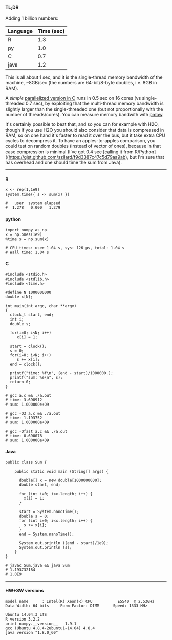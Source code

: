 
#### TL;DR


Adding 1 billion numbers:

Language | Time (sec)
---------|----- 
R        | 1.3
py       | 1.0
C        | 0.7
java     | 1.2

This is all about 1 sec, and it is the single-thread memory bandwidth of the machine,
~8GB/sec (the numbers are 64-bit/8-byte doubles, i.e. 8GB in RAM).

A *simple* [parallelized version in C](https://gist.github.com/szilard/d3cb76839fddc2d529f3) 
runs in 0.5 sec on 16 cores (vs single-threaded 0.7 sec),
by exploiting that the multi-thread memory bandwidth is slightly larger than the single-threaded one
(but not proportionally with the number of threads/cores).
You can measure memory bandwith with [pmbw](https://panthema.net/2013/pmbw/).

It's certainly possible to beat that, and so you can for example with H2O, though if you use
H2O you should also consider that data is compressed in RAM, so on one hand it's faster to read
it over the bus, but it take extra CPU cycles to decompress it. To have an apples-to-apples 
comparison, you could test on random doubles (instead of vector of ones), because in that 
case compression is minimal (I've got 0.4 sec 
[calling it from R/Python]((https://gist.github.com/szilard/f9d3387c47c5d79aa9ab), 
but I'm sure that has overhead and one should time the sum from Java).


---------------------------------------------


#### R

```
x <- rep(1,1e9)
system.time({ s <- sum(x) })

#   user  system elapsed 
#  1.278   0.000   1.279 
```



#### python

```
import numpy as np
x = np.ones(1e9)
%time s = np.sum(x)

# CPU times: user 1.04 s, sys: 126 µs, total: 1.04 s
# Wall time: 1.04 s
```



#### C

```
#include <stdio.h>
#include <stdlib.h>
#include <time.h>

#define N 1000000000
double x[N];

int main(int argc, char **argv)
{ 
  clock_t start, end;
  int i;
  double s;

  for(i=0; i<N; i++)
     x[i] = 1;

  start = clock();
  s = 0;
  for(i=0; i<N; i++)
     s += x[i];
  end = clock();

  printf("time: %f\n", (end - start)/1000000.);
  printf("sum: %e\n", s);
  return 0;
}
```

```
# gcc a.c && ./a.out 
# time: 3.698912
# sum: 1.000000e+09

# gcc -O3 a.c && ./a.out 
# time: 1.193752
# sum: 1.000000e+09

# gcc -Ofast a.c && ./a.out 
# time: 0.690078
# sum: 1.000000e+09
```



#### Java

```
public class Sum {

    public static void main (String[] args) {
  
      double[] x = new double[1000000000];
      double start, end;

      for (int i=0; i<x.length; i++) {
        x[i] = 1;
      }

      start = System.nanoTime();
      double s = 0;
      for (int i=0; i<x.length; i++) {
        s += x[i];
      }
      end = System.nanoTime();

      System.out.println ((end - start)/1e9);
      System.out.println (s);
    }
}
```

```
# javac Sum.java && java Sum
# 1.193732184
# 1.0E9
```

---------------------------------------------

#### HW+SW versions

```
model name      : Intel(R) Xeon(R) CPU           E5540  @ 2.53GHz
Data Width: 64 bits     Form Factor: DIMM      Speed: 1333 MHz

Ubuntu 14.04.3 LTS
R version 3.2.2 
print numpy.__version__   1.9.1
gcc (Ubuntu 4.8.4-2ubuntu1~14.04) 4.8.4
java version "1.8.0_60"
```


